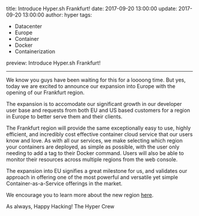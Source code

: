 title: Introduce Hyper.sh Frankfurt!
date: 2017-09-20 13:00:00
update: 2017-09-20 13:00:00
author: hyper
tags:
  - Datacenter
  - Europe
  - Container
  - Docker
  - Containerization

preview: Introduce Hyper.sh Frankfurt!

---

We know you guys have been waiting for this for a loooong time. But yes, today we are excited to announce our expansion into Europe with the opening of our Frankfurt region.

The expansion is to accomodate our significant growth in our developer user base and requests from both EU and US based customers for a region in Europe to better serve them and their clients.

The Frankfurt region will provide the same exceptionally easy to use, highly efficient, and incredibly cost effective container cloud service that our users know and love. As with all our services, we make selecting which region your containers are deployed, as simple as possible, with the user only needing to add a tag to their Docker command. Users will also be able to monitor their resources across multiple regions from the web console.

The expansion into EU signifies a great milestone for us, and validates our approach in offering one of the most powerful and versatile yet simple Container-as-a-Service offerings in the market.

We encourage you to learn more about the new region [here](https://docs.hyper.sh/Introduction/region.html).

As always, Happy Hacking!
The Hyper Crew



